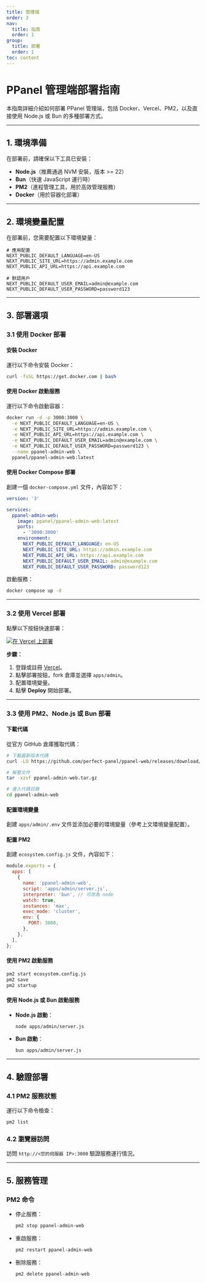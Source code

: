 ```yaml
---
title: 管理端
order: 3
nav:
  title: 指南
  order: 1
group:
  title: 部署
  order: 1
toc: content
---
```


# **PPanel 管理端部署指南**

本指南詳細介紹如何部署 PPanel 管理端，包括 Docker、Vercel、PM2，以及直接使用 Node.js 或 Bun 的多種部署方式。

---

## **1. 環境準備**

在部署前，請確保以下工具已安裝：

- **Node.js**（推薦通過 NVM 安裝，版本 >= 22）
- **Bun**（快速 JavaScript 運行時）
- **PM2**（進程管理工具，用於高效管理服務）
- **Docker**（用於容器化部署）

---

## **2. 環境變量配置**

在部署前，您需要配置以下環境變量：

```env
# 應用配置
NEXT_PUBLIC_DEFAULT_LANGUAGE=en-US
NEXT_PUBLIC_SITE_URL=https://admin.example.com
NEXT_PUBLIC_API_URL=https://api.example.com

# 默認用戶
NEXT_PUBLIC_DEFAULT_USER_EMAIL=admin@example.com
NEXT_PUBLIC_DEFAULT_USER_PASSWORD=password123
```

---

## **3. 部署選項**

### **3.1 使用 Docker 部署**

#### 安裝 Docker

運行以下命令安裝 Docker：

```bash
curl -fsSL https://get.docker.com | bash
```

#### 使用 Docker 啟動服務

運行以下命令啟動容器：

```bash
docker run -d -p 3000:3000 \
  -e NEXT_PUBLIC_DEFAULT_LANGUAGE=en-US \
  -e NEXT_PUBLIC_SITE_URL=https://admin.example.com \
  -e NEXT_PUBLIC_API_URL=https://api.example.com \
  -e NEXT_PUBLIC_DEFAULT_USER_EMAIL=admin@example.com \
  -e NEXT_PUBLIC_DEFAULT_USER_PASSWORD=password123 \
  --name ppanel-admin-web \
  ppanel/ppanel-admin-web:latest
```

#### 使用 Docker Compose 部署

創建一個 `docker-compose.yml` 文件，內容如下：

```yaml
version: '3'

services:
  ppanel-admin-web:
    image: ppanel/ppanel-admin-web:latest
    ports:
      - '3000:3000'
    environment:
      NEXT_PUBLIC_DEFAULT_LANGUAGE: en-US
      NEXT_PUBLIC_SITE_URL: https://admin.example.com
      NEXT_PUBLIC_API_URL: https://api.example.com
      NEXT_PUBLIC_DEFAULT_USER_EMAIL: admin@example.com
      NEXT_PUBLIC_DEFAULT_USER_PASSWORD: password123
```

啟動服務：

```bash
docker compose up -d
```

---

### **3.2 使用 Vercel 部署**

點擊以下按鈕快速部署：

[![在 Vercel 上部署](https://vercel.com/button)](https://vercel.com/new/clone?demo-description=PPanel%20is%20a%20pure%2C%20professional%2C%20and%20perfect%20open-source%20proxy%20panel%20tool%2C%20designed%20to%20be%20your%20ideal%20choice%20for%20learning%20and%20practical%20use&demo-image=https%3A%2F%2Furlscan.io%2Fliveshot%2F%3Fwidth%3D1920%26height%3D1080%26url%3Dhttps%3A%2F%2Fadmin.ppanel.dev&demo-title=PPanel%20Admin%20Web&demo-url=https%3A%2F%2Fadmin.ppanel.dev%2F&from=.&project-name=ppanel-admin-web&repository-name=ppanel-web&repository-url=https%3A%2F%2Fgithub.com%2Fperfect-panel%2Fppanel-web&root-directory=apps%2Fadmin&skippable-integrations=1)

**步驟：**

1. 登錄或註冊 [Vercel](https://vercel.com/)。
2. 點擊部署按鈕，fork 倉庫並選擇 `apps/admin`。
3. 配置環境變量。
4. 點擊 **Deploy** 開始部署。

---

### **3.3 使用 PM2、Node.js 或 Bun 部署**

#### 下載代碼

從官方 GitHub 倉庫獲取代碼：

```bash
# 下載最新版本代碼
curl -LO https://github.com/perfect-panel/ppanel-web/releases/download/v1.0.0/ppanel-admin-web.tar.gz

# 解壓文件
tar -xzvf ppanel-admin-web.tar.gz

# 進入代碼目錄
cd ppanel-admin-web
```

#### 配置環境變量

創建 `apps/admin/.env` 文件並添加必要的環境變量（參考上文環境變量配置）。

#### 配置 PM2

創建 `ecosystem.config.js` 文件，內容如下：

```javascript
module.exports = {
  apps: [
    {
      name: 'ppanel-admin-web',
      script: 'apps/admin/server.js',
      interpreter: 'bun', // 可改為 node
      watch: true,
      instances: 'max',
      exec_mode: 'cluster',
      env: {
        PORT: 3000,
      },
    },
  ],
};
```

#### 使用 PM2 啟動服務

```bash
pm2 start ecosystem.config.js
pm2 save
pm2 startup
```

#### 使用 Node.js 或 Bun 啟動服務

- **Node.js 啟動**：
  ```bash
  node apps/admin/server.js
  ```
- **Bun 啟動**：
  ```bash
  bun apps/admin/server.js
  ```

---

## **4. 驗證部署**

### **4.1 PM2 服務狀態**

運行以下命令檢查：

```bash
pm2 list
```

### **4.2 瀏覽器訪問**

訪問 `http://<您的伺服器 IP>:3000` 驗證服務運行情況。

---

## **5. 服務管理**

### **PM2 命令**

- 停止服務：
  ```bash
  pm2 stop ppanel-admin-web
  ```
- 重啟服務：
  ```bash
  pm2 restart ppanel-admin-web
  ```
- 刪除服務：
  ```bash
  pm2 delete ppanel-admin-web
  ```
